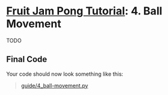 # [Fruit Jam Pong Tutorial](.#sections): 4. Ball Movement

TODO

## Final Code

Your code should now look something like this:
> [guide/4_ball-movement.py](./guide/4_ball-movement.py)
